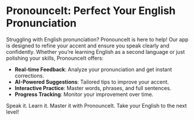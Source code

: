 # PronounceIt: Perfect Your English Pronunciation

Struggling with English pronunciation? PronounceIt is here to help! Our app is designed to refine your accent and ensure you speak clearly and confidently. Whether you’re learning English as a second language or just polishing your skills, PronounceIt offers:

- **Real-time Feedback**: Analyze your pronunciation and get instant corrections.
- **AI-Powered Suggestions**: Tailored tips to improve your accent.
- **Interactive Practice**: Master words, phrases, and full sentences.
- **Progress Tracking**: Monitor your improvement over time.

Speak it. Learn it. Master it with PronounceIt. Take your English to the next level!


